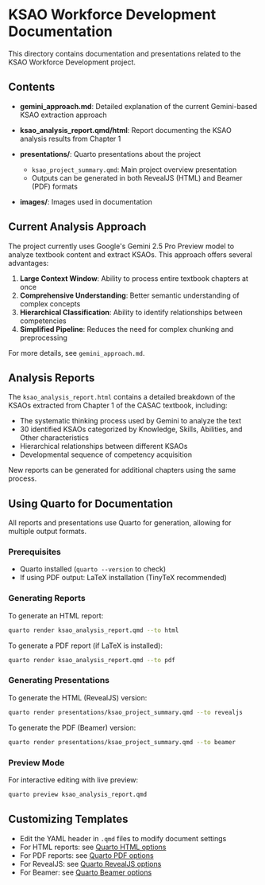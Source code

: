 # KSAO Workforce Development Documentation

This directory contains documentation and presentations related to the KSAO Workforce Development project.

## Contents

- **gemini_approach.md**: Detailed explanation of the current Gemini-based KSAO extraction approach
- **ksao_analysis_report.qmd/html**: Report documenting the KSAO analysis results from Chapter 1
- **presentations/**: Quarto presentations about the project
  - `ksao_project_summary.qmd`: Main project overview presentation
  - Outputs can be generated in both RevealJS (HTML) and Beamer (PDF) formats
  
- **images/**: Images used in documentation

## Current Analysis Approach

The project currently uses Google's Gemini 2.5 Pro Preview model to analyze textbook content and extract KSAOs. This approach offers several advantages:

1. **Large Context Window**: Ability to process entire textbook chapters at once
2. **Comprehensive Understanding**: Better semantic understanding of complex concepts
3. **Hierarchical Classification**: Ability to identify relationships between competencies
4. **Simplified Pipeline**: Reduces the need for complex chunking and preprocessing

For more details, see `gemini_approach.md`.

## Analysis Reports

The `ksao_analysis_report.html` contains a detailed breakdown of the KSAOs extracted from Chapter 1 of the CASAC textbook, including:

- The systematic thinking process used by Gemini to analyze the text
- 30 identified KSAOs categorized by Knowledge, Skills, Abilities, and Other characteristics
- Hierarchical relationships between different KSAOs
- Developmental sequence of competency acquisition

New reports can be generated for additional chapters using the same process.

## Using Quarto for Documentation

All reports and presentations use Quarto for generation, allowing for multiple output formats.

### Prerequisites
- Quarto installed (`quarto --version` to check)
- If using PDF output: LaTeX installation (TinyTeX recommended)

### Generating Reports

To generate an HTML report:
```bash
quarto render ksao_analysis_report.qmd --to html
```

To generate a PDF report (if LaTeX is installed):
```bash
quarto render ksao_analysis_report.qmd --to pdf
```

### Generating Presentations

To generate the HTML (RevealJS) version:
```bash
quarto render presentations/ksao_project_summary.qmd --to revealjs
```

To generate the PDF (Beamer) version:
```bash
quarto render presentations/ksao_project_summary.qmd --to beamer
```

### Preview Mode

For interactive editing with live preview:
```bash
quarto preview ksao_analysis_report.qmd
```

## Customizing Templates

- Edit the YAML header in `.qmd` files to modify document settings
- For HTML reports: see [Quarto HTML options](https://quarto.org/docs/output-formats/html-basics.html)
- For PDF reports: see [Quarto PDF options](https://quarto.org/docs/output-formats/pdf-basics.html)
- For RevealJS: see [Quarto RevealJS options](https://quarto.org/docs/presentations/revealjs/)
- For Beamer: see [Quarto Beamer options](https://quarto.org/docs/presentations/beamer.html)